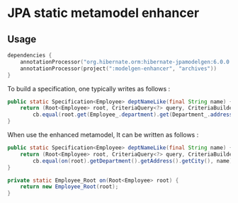 # JPA static metamodel enhancer

## Usage

```kotlin
dependencies {
    annotationProcessor("org.hibernate.orm:hibernate-jpamodelgen:6.0.0.Final")
    annotationProcessor(project(":modelgen-enhancer", "archives"))
}
```


To build a specification, one typically writes as follows :

```java
public static Specification<Employee> deptNameLike(final String name) {
    return (Root<Employee> root, CriteriaQuery<?> query, CriteriaBuilder cb) ->
        cb.equal(root.get(Employee_.department).get(Department_.address).get(Address_city), name);
}
```


When use the enhanced metamodel, It can be written as follows :

```java
public static Specification<Employee> deptNameLike(final String name) {
    return (Root<Employee> root, CriteriaQuery<?> query, CriteriaBuilder cb) ->
        cb.equal(on(root).getDepartment().getAddress().getCity(), name);
}

private static Employee_Root on(Root<Employee> root) {
    return new Employee_Root(root);
}
```
